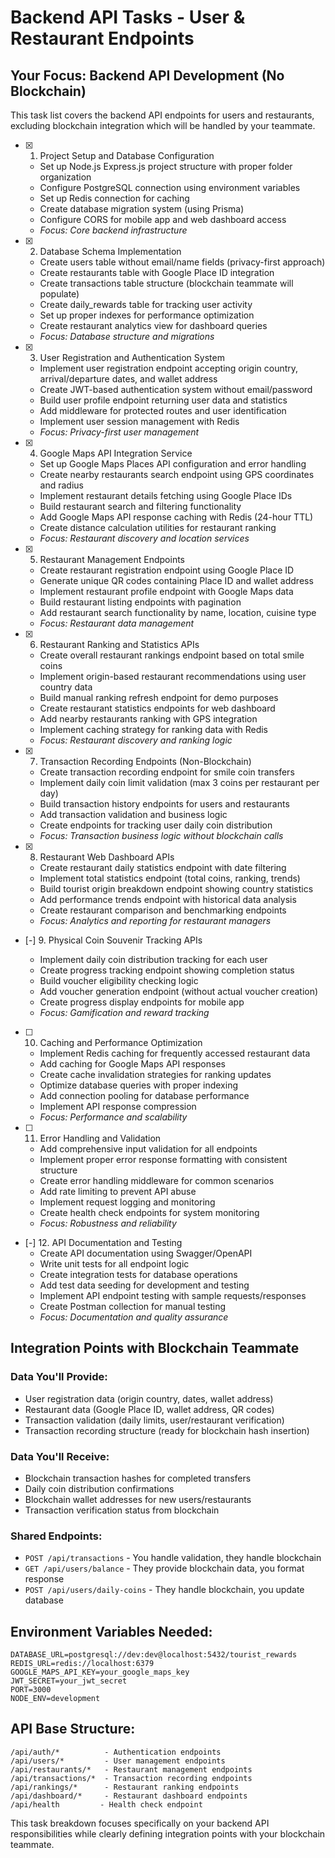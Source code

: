 # Backend API Tasks - User & Restaurant Endpoints

## Your Focus: Backend API Development (No Blockchain)

This task list covers the backend API endpoints for users and restaurants, excluding blockchain integration which will be handled by your teammate.

- [x] 1. Project Setup and Database Configuration

  - Set up Node.js Express.js project structure with proper folder organization
  - Configure PostgreSQL connection using environment variables
  - Set up Redis connection for caching
  - Create database migration system (using Prisma)
  - Configure CORS for mobile app and web dashboard access
  - _Focus: Core backend infrastructure_

- [x] 2. Database Schema Implementation

  - Create users table without email/name fields (privacy-first approach)
  - Create restaurants table with Google Place ID integration
  - Create transactions table structure (blockchain teammate will populate)
  - Create daily_rewards table for tracking user activity
  - Set up proper indexes for performance optimization
  - Create restaurant analytics view for dashboard queries
  - _Focus: Database structure and migrations_

- [x] 3. User Registration and Authentication System

  - Implement user registration endpoint accepting origin country, arrival/departure dates, and wallet address
  - Create JWT-based authentication system without email/password
  - Build user profile endpoint returning user data and statistics
  - Add middleware for protected routes and user identification
  - Implement user session management with Redis
  - _Focus: Privacy-first user management_

- [x] 4. Google Maps API Integration Service

  - Set up Google Maps Places API configuration and error handling
  - Create nearby restaurants search endpoint using GPS coordinates and radius
  - Implement restaurant details fetching using Google Place IDs
  - Build restaurant search and filtering functionality
  - Add Google Maps API response caching with Redis (24-hour TTL)
  - Create distance calculation utilities for restaurant ranking
  - _Focus: Restaurant discovery and location services_

- [x] 5. Restaurant Management Endpoints

  - Create restaurant registration endpoint using Google Place ID
  - Generate unique QR codes containing Place ID and wallet address
  - Implement restaurant profile endpoint with Google Maps data
  - Build restaurant listing endpoints with pagination
  - Add restaurant search functionality by name, location, cuisine type
  - _Focus: Restaurant data management_

- [x] 6. Restaurant Ranking and Statistics APIs

  - Create overall restaurant rankings endpoint based on total smile coins
  - Implement origin-based restaurant recommendations using user country data
  - Build manual ranking refresh endpoint for demo purposes
  - Create restaurant statistics endpoints for web dashboard
  - Add nearby restaurants ranking with GPS integration
  - Implement caching strategy for ranking data with Redis
  - _Focus: Restaurant discovery and ranking logic_

- [x] 7. Transaction Recording Endpoints (Non-Blockchain)

  - Create transaction recording endpoint for smile coin transfers
  - Implement daily coin limit validation (max 3 coins per restaurant per day)
  - Build transaction history endpoints for users and restaurants
  - Add transaction validation and business logic
  - Create endpoints for tracking user daily coin distribution
  - _Focus: Transaction business logic without blockchain calls_

- [x] 8. Restaurant Web Dashboard APIs

  - Create restaurant daily statistics endpoint with date filtering
  - Implement total statistics endpoint (total coins, ranking, trends)
  - Build tourist origin breakdown endpoint showing country statistics
  - Add performance trends endpoint with historical data analysis
  - Create restaurant comparison and benchmarking endpoints
  - _Focus: Analytics and reporting for restaurant managers_

- [-] 9. Physical Coin Souvenir Tracking APIs

  - Implement daily coin distribution tracking for each user
  - Create progress tracking endpoint showing completion status
  - Build voucher eligibility checking logic
  - Add voucher generation endpoint (without actual voucher creation)
  - Create progress display endpoints for mobile app
  - _Focus: Gamification and reward tracking_

- [ ] 10. Caching and Performance Optimization

  - Implement Redis caching for frequently accessed restaurant data
  - Add caching for Google Maps API responses
  - Create cache invalidation strategies for ranking updates
  - Optimize database queries with proper indexing
  - Add connection pooling for database performance
  - Implement API response compression
  - _Focus: Performance and scalability_

- [ ] 11. Error Handling and Validation

  - Add comprehensive input validation for all endpoints
  - Implement proper error response formatting with consistent structure
  - Create error handling middleware for common scenarios
  - Add rate limiting to prevent API abuse
  - Implement request logging and monitoring
  - Create health check endpoints for system monitoring
  - _Focus: Robustness and reliability_

- [-] 12. API Documentation and Testing
  - Create API documentation using Swagger/OpenAPI
  - Write unit tests for all endpoint logic
  - Create integration tests for database operations
  - Add test data seeding for development and testing
  - Implement API endpoint testing with sample requests/responses
  - Create Postman collection for manual testing
  - _Focus: Documentation and quality assurance_

## Integration Points with Blockchain Teammate

### Data You'll Provide:

- User registration data (origin country, dates, wallet address)
- Restaurant data (Google Place ID, wallet address, QR codes)
- Transaction validation (daily limits, user/restaurant verification)
- Transaction recording structure (ready for blockchain hash insertion)

### Data You'll Receive:

- Blockchain transaction hashes for completed transfers
- Daily coin distribution confirmations
- Blockchain wallet addresses for new users/restaurants
- Transaction verification status from blockchain

### Shared Endpoints:

- `POST /api/transactions` - You handle validation, they handle blockchain
- `GET /api/users/balance` - They provide blockchain data, you format response
- `POST /api/users/daily-coins` - They handle blockchain, you update database

## Environment Variables Needed:

```env
DATABASE_URL=postgresql://dev:dev@localhost:5432/tourist_rewards
REDIS_URL=redis://localhost:6379
GOOGLE_MAPS_API_KEY=your_google_maps_key
JWT_SECRET=your_jwt_secret
PORT=3000
NODE_ENV=development
```

## API Base Structure:

```
/api/auth/*          - Authentication endpoints
/api/users/*         - User management endpoints
/api/restaurants/*   - Restaurant management endpoints
/api/transactions/*  - Transaction recording endpoints
/api/rankings/*      - Restaurant ranking endpoints
/api/dashboard/*     - Restaurant dashboard endpoints
/api/health         - Health check endpoint
```

This task breakdown focuses specifically on your backend API responsibilities while clearly defining integration points with your blockchain teammate.
